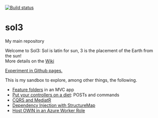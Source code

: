 [![Build status](https://ci.appveyor.com/api/projects/status/1u000nf6ednke6b5/branch/master?svg=true)](https://ci.appveyor.com/project/KeithBarrows/sol3/branch/master)

# sol3
My main repository

Welcome to Sol3: Sol is latin for sun, 3 is the placement of the Earth from the sun!  
More details on the [Wiki](https://github.com/KeithBarrows/Sol3/wiki)

[Experiment in Github pages.](http://keithbarrows.github.io/sol3/)

This is my sandbox to explore, among other things, the following.  
* [Feature folders](http://timgthomas.com/2013/10/feature-folders-in-asp-net-mvc/) in an MVC app
* [Put your controllers on a diet](https://lostechies.com/jimmybogard/2013/12/19/put-your-controllers-on-a-diet-posts-and-commands/): POSTs and commands
* [CQRS and MediatR](https://lostechies.com/jimmybogard/2015/05/05/cqrs-with-mediatr-and-automapper/)
* [Dependency Injection with StructureMap](https://lostechies.com/jimmybogard/2010/04/27/dependency-injection-in-asp-net-mvc-controllers/)
* [Host OWIN in an Azure Worker Role](https://www.asp.net/aspnet/overview/owin-and-katana/host-owin-in-an-azure-worker-role)

